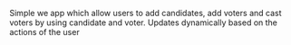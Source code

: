 Simple we app which allow users to add candidates, add voters and cast voters by using candidate and voter. 
Updates dynamically based on the actions of the user
